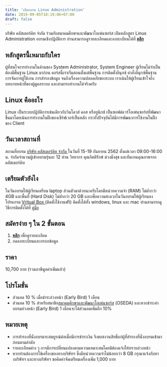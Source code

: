 ```yaml
---
title: 'เปิดอบรม Linux Administration'
date: 2019-09-05T18:19:06+07:00
draft: false
---
```


บริษัท คลัสเตอร์คิท จำกัด ร่วมกับสมาคมศึกษาและพัฒนาโอเพ่นซอร์ส เปิดหลักสูตร Linux Administration อบรมเชิงปฏิบัติการ ท่านสามารถดูรายละเอียดและลงทะเบียนได้ที่ <a href="../../training-courses/linux-administration"> **คลิก**</a>

<!--more-->

## หลักสูตรนี้เหมาะกับใคร
ผู้ที่สนใจการทำงานในด้านของ System Administrator, System Engineer ผู้เรียนไม่จำเป็นต้องมีพื้นฐาน Linux มาก่อน คอร์สนี้เราเริ่มสอนตั้งแต่พื้นฐาน การติดตั้งลีนุกซ์ คำสั่งลีนุกซ์พื้นฐาน การจัดการผู้ใช้งาน การสำรองข้อมูล จนถึงเรื่องความปลอดภัยของระบบ เราเน้นให้ผู้เรียนเข้าใจถึงบทบาทหน้าที่ของผู้ดูแลระบบ และสามารถทำงานได้จริงครับ

## Linux คืออะไร
Linux เป็นระบบปฎิบัติการเช่นเดียวกับวินโดวส์ ดอส หรือยูนิกซ์ เป็นซอฟต์แวร์โอเพ่นซอร์สที่พัฒนาขึ้นมาโดยเน้นการทำงานในฝั่งของเซิร์ฟเวอร์เป็นหลัก กระทั่งปัจจุบันได้มีการพัฒนาการใช้งานในฝั่งของ Client

## วันเวลาสถานที่
สถานที่อบรม <a href="../../contact-us">บริษัท คลัสเตอร์คิท จำกัด </a> ในวันที่ 15-19 กันยายน 2562 ตั้งแต่เวลา 09:00-16:00 น. จำกัดจำนวนผู้เข้าอบรมรุ่นละ 12 ท่าน วิทยากร คุณกิตติรักษ์ ม่วงมิ่งสุข และทีมงานคุณภาพจากคลัสเตอร์คิท

## เตรียมตัวยังไง
ในวันอบรมให้ผู้เรียนเตรียม laptop ส่วนตัวมาด้วยนะครับโดยมีหน่วยความจำ (RAM) ไม่ต่ำกว่า 4GB และพื้นที่ (Hard Disk) ไม่ต่ำกว่า 20 GB และเพื่อความสะดวกในวันอบรมให้ผู้เรียนลงโปรแกรม <a href="https://www.virtualbox.org/wiki/Downloads">Vritual Box </a>(ติดตั้งใช้งานฟรี) ติดตั้งได้ทั้ง windows, linux และ mac ท่านสามารถดูวิธีการติดตั้งได้ที่ <a href="http://www.clusterkit.co.th/training/pdf/VirtualBox_64bit_Problem.pdf">คู่มือ</a>

## สมัครง่าย ๆ ใน 2 ขั้นตอน
1. <a href="../../training-courses/linux-administration"> **คลิก**</a> เพื่อดูรายละเอียด
2. กดลงทะเบียนและกรอกข้อมูล

## ราคา
10,700 บาท (รวมภาษีมูลค่าเพิ่มแล้ว)

## โปรโมชั่น
* ส่วนลด 10 % เมื่อชำระล่วงหน้า (Early Bird) 1 เดือน 
* ส่วนลด 10 % สำหรับสมาชิก<a href="https://www.oseda.or.th/th/">สมาคมศึกษาและพัฒนาโอเพ่นซอร์ส</a> (OSEDA) และหากชำระค่าอบรมล่วงหน้า (Early Bird) 1 เดือนจะได้ส่วนลดเพิ่มอีก 10%

## หมายเหตุ

* การสำรองที่นั่งอบรมจะสมบูรณ์ต่อเมื่อมีการชำระเงิน จึงขอสงวนสิทธิ์แก่ผู้ที่สำรองที่นั่งอบรมเข้ามาก่อนตามลำดับ
* รายละเอียดต่าง ๆ อาจมีการเปลี่ยนแปลงตามความเหมาะสมโดยมิต้องแจ้งให้ทราบล่วงหน้า
* หากท่านต้องการใช้เครื่องของทางบริษัทฯ ซึ่งมีหน่วยความจำไม่น้อยกว่า 8 GB กรุณาแจ้งกับทางบริษัทฯ และทางบริษัทฯ ขอคิดค่าจัดเตรียมเครื่องเพิ่ม 1,000 บาท 

